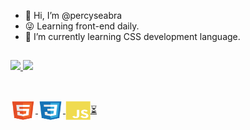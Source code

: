 - 👋 Hi, I’m @percyseabra
- 😜 Learning front-end daily.
- 🌱 I’m currently learning CSS development language.

##

<div>
  <a href="https://github.com/percyseabra">
  <img height="180em" src="https://github-readme-stats.vercel.app/api?username=percyseabra&show_icons=true&theme=dark&include_all_commits=true&count_private=true"/>
  <img height="180em" src="https://github-readme-stats.vercel.app/api/top-langs/?username=percyseabra&layout=compact&langs_count=7&theme=dark"/>
</div>

##
  
<div style="display: inline_block"><br>
  <img align="center" alt="Percy-HTML" height="30" width="40" src="https://raw.githubusercontent.com/devicons/devicon/master/icons/html5/html5-original.svg">
  <img align="center" alt="Percy-CSS" height="30" width="40" src="https://raw.githubusercontent.com/devicons/devicon/master/icons/css3/css3-original.svg">
  <img align="center" alt="Percy-JS" height="30" width="40" src="https://raw.githubusercontent.com/devicons/devicon/master/icons/javascript/javascript-plain.svg">⏳
</div>
